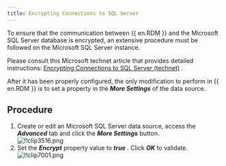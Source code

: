 ```yaml
---
title: Encrypting Connections to SQL Server
---
```

To ensure that the communication between {{ en.RDM }} and the Microsoft SQL Server database is encrypted, an extensive procedure must be followed on the Microsoft SQL Server instance.  

Please consult this Microsoft technet article that provides detailed instructions: [Encrypting Connections to SQL Server (technet)](https://technet.microsoft.com/en-us/library/ms189067(v=sql.105).aspx) .  

After it has been properly configured, the only modification to perform in {{ en.RDM }} is to set a property in the ***More Settings*** of the data source.  

## Procedure 

1. Create or edit an Microsoft SQL Server data source, access the ***Advanced*** tab and click the ***More Settings*** button.  
![!!clip3516.png](https://webdevolutions.azureedge.net/docs/en/rdm/windows/clip3516.png) 
1. Set the ***Encrypt*** property value to ***true*** . Click ***OK*** to validate.  
![!!clip7001.png](https://webdevolutions.azureedge.net/docs/en/rdm/windows/clip7001.png) 

